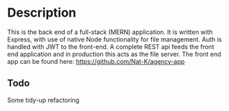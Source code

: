 # Description
This is the back end of a full-stack (MERN) application. It is written with Express, with use of native Node functionality for file management. Auth is handled with JWT to the front-end. A complete REST api feeds the front end application and in production this acts as the file server.
The front end app can be found here: https://github.com/Nat-K/agency-app

## Todo
Some tidy-up refactoring
